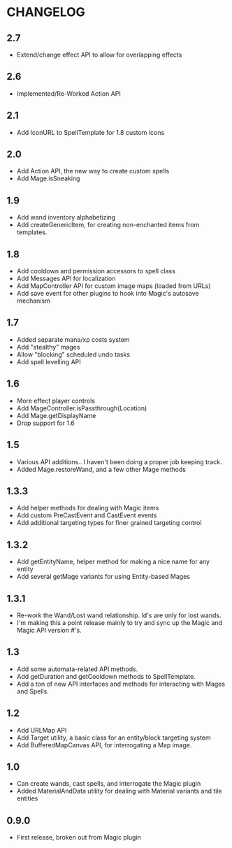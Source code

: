 # CHANGELOG

## 2.7

 - Extend/change effect API to allow for overlapping effects

## 2.6

 - Implemented/Re-Worked Action API

## 2.1

 - Add IconURL to SpellTemplate for 1.8 custom icons

## 2.0

 - Add Action API, the new way to create custom spells
 - Add Mage.isSneaking

## 1.9

 - Add wand inventory alphabetizing
 - Add createGenericItem, for creating non-enchanted items from templates.

## 1.8

 - Add cooldown and permission accessors to spell class
 - Add Messages API for localization
 - Add MapController API for custom image maps (loaded from URLs)
 - Add save event for other plugins to hook into Magic's autosave mechanism

## 1.7

 - Added separate mana/xp costs system
 - Add "stealthy" mages
 - Allow "blocking" scheduled undo tasks
 - Add spell levelling API

## 1.6

 - More effect player controls
 - Add MageController.isPassthrough(Location)
 - Add Mage.getDisplayName
 - Drop support for 1.6

## 1.5

 - Various API additions.. I haven't been doing a proper job keeping track.
 - Added Mage.restoreWand, and a few other Mage methods

## 1.3.3

 - Add helper methods for dealing with Magic items
 - Add custom PreCastEvent and CastEvent events
 - Add additional targeting types for finer grained targeting control

## 1.3.2

 - Add getEntityName, helper method for making a nice name for any entity
 - Add several getMage variants for using Entity-based Mages

## 1.3.1

 - Re-work the Wand/Lost wand relationship. Id's are only for lost wands.
 - I'm making this a point release mainly to try and sync up the Magic and Magic API version #'s.

## 1.3

 - Add some automata-related API methods.
 - Add getDuration and getCooldown methods to SpellTemplate.
 - Add a ton of new API interfaces and methods for interacting with Mages and Spells.

## 1.2

 - Add URLMap API
 - Add Target utility, a basic class for an entity/block targeting system
 - Add BufferedMapCanvas API, for interrogating a Map image.

## 1.0

 - Can create wands, cast spells, and interrogate the Magic plugin
 - Added MaterialAndData utility for dealing with Material variants and tile entities

## 0.9.0

- First release, broken out from Magic plugin
